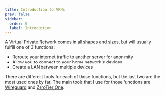 ```yaml
---
title: Introduction to VPNs
prev: false
sidebar:
  order: 0
  label: Introduction
---
```

A Virtual Private Network comes in all shapes and sizes, but will usually fulfill one of 3 functions:
- Reroute your internet traffic to another server for anonimity
- Allow you to connect to your home network's devices
- Create a LAN between multiple devices

There are different tools for each of those functions, but the last two are the most used ones by far.
The main tools that I use for those functions are [Wireguard](/services/vpn/wireguard) and [ZeroTier One](/services/vpn/zerotierone).
